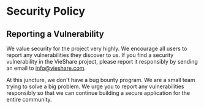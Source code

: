 # Security Policy

## Reporting a Vulnerability

We value security for the project very highly. We encourage all users to report any vulnerabilities they discover to us.
If you find a security vulnerability in the VieShare project, please report it responsibly by sending an email to info@vieshare.com.

At this juncture, we don't have a bug bounty program. We are a small team trying to solve a big problem. We urge you to report any vulnerabilities responsibly
so that we can continue building a secure application for the entire community.
